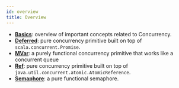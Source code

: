 ```yaml
---
id: overview
title: Overview
---
```


- **[Basics](basics)**: overview of important concepts related to Concurrency.
- **[Deferred](deferred)**: pure concurrency primitive built on top of `scala.concurrent.Promise`.
- **[MVar](mvar)**: a purely functional concurrency primitive that works like a concurrent queue
- **[Ref](ref)**: pure concurrency primitive built on top of `java.util.concurrent.atomic.AtomicReference`.
- **[Semaphore](semaphore)**: a pure functional semaphore.
